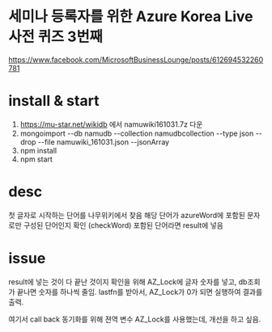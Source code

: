 

# 세미나 등록자를 위한 Azure Korea Live 사전 퀴즈 3번째
https://www.facebook.com/MicrosoftBusinessLounge/posts/612694532260781

# install & start

1. https://mu-star.net/wikidb 에서 namuwiki161031.7z 다운
2. mongoimport --db namudb --collection namudbcollection --type json --drop --file namuwiki_161031.json --jsonArray
3. npm install
4. npm start


# desc

첫 글자로 시작하는 단어를 나무위키에서 찾음
해당 단어가 azureWord에 포함된 문자로만 구성된 단어인지 확인 (checkWord)
포함된 단어라면 result에 넣음


# issue

result에 넣는 것이 다 끝난 것이지 확인을 위해 
AZ_Lock에 글자 숫자를 넣고, db조회가 끝나면 숫자를 하나씩 줄임.
lastfn를 받아서, AZ_Lock가 0가 되면 실행하여 결과를 출력.

여기서 call back 동기화를 위해 젼역 변수 AZ_Lock를 사용했는데,
개선을 하고 싶음.
